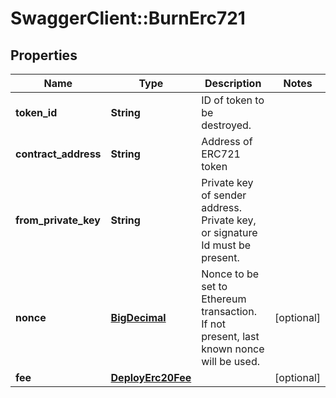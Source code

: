 # SwaggerClient::BurnErc721

## Properties
Name | Type | Description | Notes
------------ | ------------- | ------------- | -------------
**token_id** | **String** | ID of token to be destroyed. | 
**contract_address** | **String** | Address of ERC721 token | 
**from_private_key** | **String** | Private key of sender address. Private key, or signature Id must be present. | 
**nonce** | [**BigDecimal**](BigDecimal.md) | Nonce to be set to Ethereum transaction. If not present, last known nonce will be used. | [optional] 
**fee** | [**DeployErc20Fee**](DeployErc20Fee.md) |  | [optional] 


